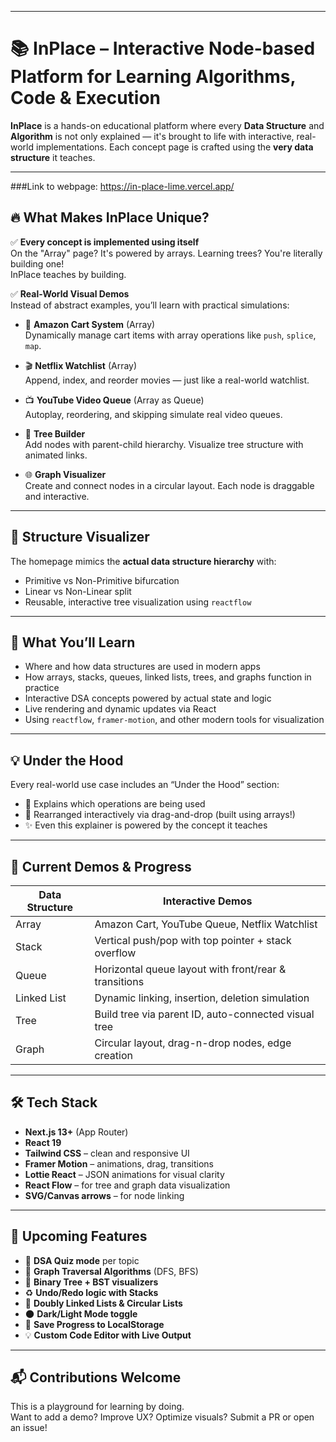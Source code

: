 
---

# 📚 InPlace – Interactive Node-based Platform for Learning Algorithms, Code & Execution

**InPlace** is a hands-on educational platform where every **Data Structure** and **Algorithm** is not only explained — it's brought to life with interactive, real-world implementations. Each concept page is crafted using the **very data structure** it teaches.

---
###Link to webpage: https://in-place-lime.vercel.app/

## 🔥 What Makes InPlace Unique?

✅ **Every concept is implemented using itself**  
On the "Array" page? It's powered by arrays. Learning trees? You're literally building one!  
InPlace teaches by building.

✅ **Real-World Visual Demos**  
Instead of abstract examples, you’ll learn with practical simulations:

- 🛒 **Amazon Cart System** (Array)  
  Dynamically manage cart items with array operations like `push`, `splice`, `map`.

- 🎬 **Netflix Watchlist** (Array)  
  Append, index, and reorder movies — just like a real-world watchlist.

- 📺 **YouTube Video Queue** (Array as Queue)  
  Autoplay, reordering, and skipping simulate real video queues.

- 🌳 **Tree Builder**  
  Add nodes with parent-child hierarchy. Visualize tree structure with animated links.

- 🌐 **Graph Visualizer**  
  Create and connect nodes in a circular layout. Each node is draggable and interactive.

---

## 🌱 Structure Visualizer

The homepage mimics the **actual data structure hierarchy** with:

- Primitive vs Non-Primitive bifurcation
- Linear vs Non-Linear split
- Reusable, interactive tree visualization using `reactflow`

---

## 🧠 What You’ll Learn

- Where and how data structures are used in modern apps
- How arrays, stacks, queues, linked lists, trees, and graphs function in practice
- Interactive DSA concepts powered by actual state and logic
- Live rendering and dynamic updates via React
- Using `reactflow`, `framer-motion`, and other modern tools for visualization

---

## 💡 Under the Hood

Every real-world use case includes an “Under the Hood” section:

- 📌 Explains which operations are being used
- 🔁 Rearranged interactively via drag-and-drop (built using arrays!)
- ✨ Even this explainer is powered by the concept it teaches

---

## 🧪 Current Demos & Progress

| Data Structure | Interactive Demos |
|----------------|-------------------|
| Array          | Amazon Cart, YouTube Queue, Netflix Watchlist |
| Stack          | Vertical push/pop with top pointer + stack overflow |
| Queue          | Horizontal queue layout with front/rear & transitions |
| Linked List    | Dynamic linking, insertion, deletion simulation |
| Tree           | Build tree via parent ID, auto-connected visual tree |
| Graph          | Circular layout, drag-n-drop nodes, edge creation |

---

## 🛠 Tech Stack

- **Next.js 13+** (App Router)
- **React 19**
- **Tailwind CSS** – clean and responsive UI
- **Framer Motion** – animations, drag, transitions
- **Lottie React** – JSON animations for visual clarity
- **React Flow** – for tree and graph data visualization
- **SVG/Canvas arrows** – for node linking

---

## 🌟 Upcoming Features

- 🧮 **DSA Quiz mode** per topic
- 🧭 **Graph Traversal Algorithms** (DFS, BFS)
- 🧠 **Binary Tree + BST visualizers**
- ♻️ **Undo/Redo logic with Stacks**
- 🧬 **Doubly Linked Lists & Circular Lists**
- 🌑 **Dark/Light Mode toggle**
- 💾 **Save Progress to LocalStorage**
- 💡 **Custom Code Editor with Live Output**

---

## 📬 Contributions Welcome

This is a playground for learning by doing.  
Want to add a demo? Improve UX? Optimize visuals? Submit a PR or open an issue!

